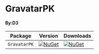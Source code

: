 # GravatarPK
#### By:D3

| Package | Version | Downloads |
|---------|-------|-------|
| `GravatarPK` | [![NuGet](https://img.shields.io/nuget/v/GravatrPK.svg)](https://nuget.org/packages/GravatrPK) | [![NuGet](https://img.shields.io/nuget/v/GravatrPK.svg)](https://nuget.org/packages/GravatrPK)

